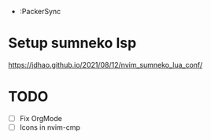 - :PackerSync

# Setup sumneko lsp
https://jdhao.github.io/2021/08/12/nvim_sumneko_lua_conf/

# TODO
- [ ] Fix OrgMode
- [ ] Icons in nvim-cmp
